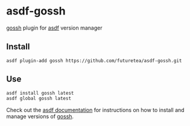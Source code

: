 # asdf-gossh

[gossh](https://github.com/windvalley/gossh) plugin for [asdf](https://github.com/asdf-vm/asdf) version manager

## Install

```
asdf plugin-add gossh https://github.com/futuretea/asdf-gossh.git
```

## Use
```bash
asdf install gossh latest
asdf global gossh latest
```
Check out the [asdf documentation](https://asdf-vm.com/#/core-manage-versions?id=install-version) for instructions on how to install and manage versions of [gossh](https://github.com/windvalley/gossh).
